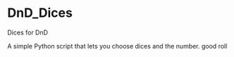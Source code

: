 # DnD_Dices
Dices for DnD 


A simple Python script that lets you choose dices and the number. good roll
